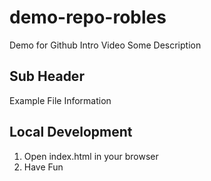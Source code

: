 # demo-repo-robles
Demo for Github Intro Video
Some Description

## Sub Header 

Example File Information

## Local Development 

1. Open index.html in your browser
2. Have Fun
